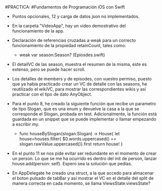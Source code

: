 #PRACTICA: 
#Fundamentos de Programación iOS con Swift

- Puntos opcionales, 12 y carga de datos json no implementados.
- En la carpeta "VideoApp", hay un video demostrativo del funcionamiento de la app.
- Declaración de referencias cruzadas a weak para un correcto funcionamiento de la propiedad retainCount, tales como:
	- weak var season:Season? (Epiosdes.swift)
	
	
- El detailVC de las season, muestra el resumen de la misma, este es extenso, pero se puede hacer scroll.

- Los detalles de members y de episodes, con vuestro permiso, puesto que ya había practicado crear un VC de detalle con las seasons, he reutilizado el wikiVC, para mostrar las correspondientes wikis y así practicar con el tipo de dato AnyObject.

- Para el punto 8, he creado la siguiente función que recibe un parametro de tipo Slogan, que es una enum y devuelve la casa a la que se corresponde el Slogan, probada en test. Adicionalmente, la función está guardada en un snippet que se puede implementar o llamar empezando a escribir my.
	- func houseBySlogan(slogan:Slogan) -> House{
        let house=houses.filter{ $0.words.uppercased() == slogan.rawValue.uppercased()}.first
        return house!
    }
    
- En el punto 11 se nos pide evitar ser redundante en el momento de crear un person. Lo que se me ha ocurrido es dentro del init de person, lanzar house.add(person: self). Espero sea la solución que pedías.

- En AppDelegate he creado una struct, a la que accedo para almacenar el boton pulsado de tabBar y así mostrar el VC en el detalle del split de manera correcta en cada momento, se llama ViewsState:viewsState?


